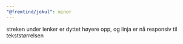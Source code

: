 ```yaml
---
"@fremtind/jokul": minor
---
```


streken under lenker er dyttet høyere opp, og linja er nå responsiv til tekststørrelsen
